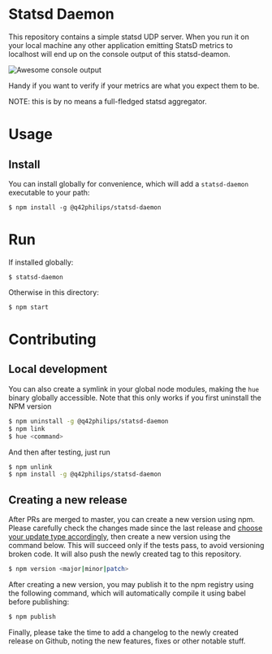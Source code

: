 # Statsd Daemon

This repository contains a simple statsd UDP server. When you run it on your local machine any other  application emitting StatsD metrics to localhost will end up on the console output of this statsd-deamon.

![Awesome console output](https://cloud.githubusercontent.com/assets/570645/26489437/a80df072-4207-11e7-9c20-b1cfaa7e60d0.png)

Handy if you want to verify if your metrics are what you expect them to be.

NOTE: this is by no means a full-fledged statsd aggregator.

# Usage

## Install
You can install globally for convenience, which will add a `statsd-daemon` executable to your path:
```
$ npm install -g @q42philips/statsd-daemon
```

# Run
If installed globally:
```
$ statsd-daemon
```

Otherwise in this directory:
```
$ npm start
```

# Contributing


## Local development

You can also create a symlink in your global node modules, making the `hue` binary globally accessible. Note that this only works if you first uninstall the NPM version
``` bash
$ npm uninstall -g @q42philips/statsd-daemon
$ npm link
$ hue <command>
```

And then after testing, just run
``` bash
$ npm unlink
$ npm install -g @q42philips/statsd-daemon
```

## Creating a new release
After PRs are merged to master, you can create a new version using npm. Please carefully check the changes made since the last release and [choose your update type accordingly](http://semver.org/), then create a new version using the command below. This will succeed only if the tests pass, to avoid versioning broken code. It will also push the newly created tag to this repository.
``` bash
$ npm version <major|minor|patch>
```

After creating a new version, you may publish it to the npm registry using the following command, which will automatically compile it using babel before publishing:
``` bash
$ npm publish
```

Finally, please take the time to add a changelog to the newly created release on Github, noting the new features, fixes or other notable stuff.
